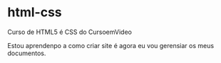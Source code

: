 # html-css
 Curso de HTML5 é CSS do CursoemVideo 

 Estou aprendenpo a como criar site é agora eu vou gerensiar os meus documentos.
